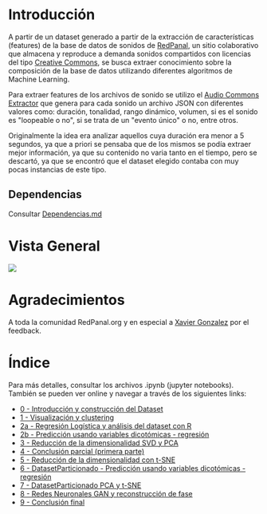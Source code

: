 # Introducción

A partir de un dataset generado a partir de la extracción de características (features) de la base de datos de sonidos de [RedPanal](https://redpanal.org), un sitio colaborativo que almacena y reproduce a demanda sonidos compartidos con licencias del tipo [Creative Commons](https://creativecommons.org/), se busca extraer conocimiento sobre la composición de la base de datos utilizando diferentes algoritmos de Machine Learning.

Para extraer features de los archivos de sonido se utilizo el [Audio Commons Extractor](https://github.com/AudioCommons/ac-audio-extractor) que genera para cada sonido un archivo JSON con diferentes valores como: duración, tonalidad, rango dinámico, volumen, si es el sonido es "loopeable o no", si se trata de un "evento único" o no, entre otros.

Originalmente la idea era analizar aquellos cuya duración era menor a 5 segundos, ya que a priori se pensaba que de los mismos se podía extraer mejor información, ya que su contenido no varia tanto en el tiempo, pero se descartó, ya que se encontró que el dataset elegido contaba con muy pocas instancias de este tipo.

## Dependencias

Consultar [Dependencias.md](Dependencias.md)

# Vista General

![](img/análisis-general.png)

# Agradecimientos

A toda la comunidad RedPanal.org y en especial a [Xavier Gonzalez](https://github.com/xavierign) por el feedback.

# Índice

Para más detalles, consultar los archivos .ipynb (jupyter notebooks). También se pueden ver online y navegar a través de los siguientes links:

* [0 - Introducción y construcción del Dataset](https://nbviewer.jupyter.org/github/hordiales/redpanal-db-analysis/blob/dd5a9d930883ffeebe2ca82cc7d7bd25c41dfe2c/notebooks/0%20-%20Introducción%20y%20construcción%20del%20Dataset.ipynb)
* [1 - Visualización y clustering](https://nbviewer.jupyter.org/github/hordiales/redpanal-db-analysis/blob/dd5a9d930883ffeebe2ca82cc7d7bd25c41dfe2c/notebooks/1%20-%20Visualizaci%C3%B3n%20y%20clustering.ipynb)
* [2a - Regresión Logística y análisis del dataset con R](https://nbviewer.jupyter.org/github/hordiales/redpanal-db-analysis/blob/master/notebooks/02a%20-%20Regresión%20Logística%20y%20análisis%20del%20dataset%20con%20R.ipynb)
* [2b - Predicción usando variables dicotómicas - regresión](https://nbviewer.jupyter.org/github/hordiales/redpanal-db-analysis/blob/master/notebooks/02b%20-%20Predicción%20usando%20variables%20dicotómicas%20-%20regresión.ipynb)
* [3 - Reducción de la dimensionalidad SVD y PCA](https://nbviewer.jupyter.org/github/hordiales/redpanal-db-analysis/blob/master/notebooks/03%20-%20Reducción%20de%20la%20dimensionalidad%20SVD%20y%20PCA.ipynb)
* [4 - Conclusión parcial (primera parte)](https://nbviewer.jupyter.org/github/hordiales/redpanal-db-analysis/blob/master/notebooks/4%20-%20Conclusión%20parcial%20(primera%20parte).ipynb4%20-%20Conclusión%20parcial%20(primera%20parte).ipynb)
* [5 - Reducción de la dimensionalidad con t-SNE](https://nbviewer.jupyter.org/github/hordiales/redpanal-db-analysis/blob/master/notebooks/5%20-%20Reducción%20de%20la%20dimensionalidad%20con%20t-sne.ipynb)
* [6 - DatasetParticionado - Predicción usando variables dicotómicas - regresión](https://nbviewer.jupyter.org/github/hordiales/redpanal-db-analysis/blob/master/notebooks/6%20-%20DatasetParticionado%20-%20Predicción%20usando%20variables%20dicotómicas%20-%20regresión.ipynb)
* [7 - DatasetParticionado PCA y t-SNE](https://nbviewer.jupyter.org/github/hordiales/redpanal-db-analysis/blob/master/notebooks/7%20-%20DatasetParticionado%20PCA%20y%20t-sne.ipynb)
* [8 - Redes Neuronales GAN y reconstrucción de fase](https://nbviewer.jupyter.org/github/hordiales/redpanal-db-analysis/blob/master/notebooks/8%20-%20Redes%20Neuronales%20GAN%20y%20reconstrucción%20de%20fase.ipynb)
* [9 - Conclusión final](https://nbviewer.jupyter.org/github/hordiales/redpanal-db-analysis/blob/master/notebooks/9%20-%20Conclusión%20final.ipynb)

